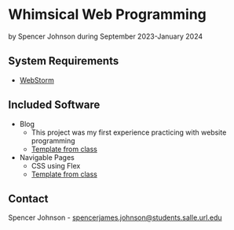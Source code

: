 # Whimsical Web Programming

by Spencer Johnson
during September 2023-January 2024

## System Requirements

* [WebStorm](https://www.jetbrains.com/webstorm/)

## Included Software

* Blog
    * This project was my first experience practicing with website programming
    * [Template from class](https://github.com/LS-PWI/vanilla-vite-template)
* Navigable Pages
    * CSS using Flex
    * [Template from class](https://github.com/LS-PWI/task-css-statement)

## Contact

Spencer Johnson - spencerjames.johnson@students.salle.url.edu
